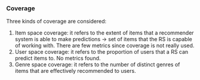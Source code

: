 ### Coverage

Three kinds of coverage are considered:
1. Item space coverage: it refers to the extent of items that a recommender system is able to make predictions -> set of items that the RS is capable of working with. There are few metrics since coverage is not really used.
2. User space coverage: it refers to the proportion of users that a RS can predict items to. No metrics found.
3. Genre space coverage: it refers to the number of distinct genres of items that are effectively recommended to users.
